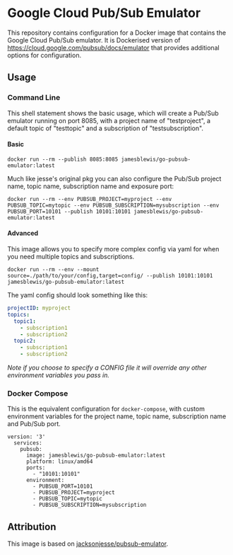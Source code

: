 # Google Cloud Pub/Sub Emulator

This repository contains configuration for a Docker image that contains the Google Cloud Pub/Sub emulator. It is Dockerised version of https://cloud.google.com/pubsub/docs/emulator that provides additional options for configuration.

## Usage

### Command Line
This shell statement shows the basic usage, which will create a Pub/Sub emulator running on port 8085, with a project name of "testproject", a default topic of "testtopic" and a subscription of "testsubscription".

#### Basic

```shell script
docker run --rm --publish 8085:8085 jamesblewis/go-pubsub-emulator:latest
```

Much like jesse's original pkg you can also configure the Pub/Sub project name, topic name, subscription name and exposure port:

```shell script
docker run --rm --env PUBSUB_PROJECT=myproject --env PUBSUB_TOPIC=mytopic --env PUBSUB_SUBSCRIPTION=mysubscription --env PUBSUB_PORT=10101 --publish 10101:10101 jamesblewis/go-pubsub-emulator:latest
```

#### Advanced

This image allows you to specify more complex config via yaml for when you need multiple topics and subscriptions.

```shell script
docker run --rm --env --mount source=./path/to/your/config,target=config/ --publish 10101:10101 jamesblewis/go-pubsub-emulator:latest
```

The yaml config should look something like this:

```yaml
projectID: myproject
topics:
  topic1:
    - subscription1
    - subscription2
  topic2:
    - subscription1
    - subscription2

```

_Note if you choose to specify a CONFIG file it will override any other environment variables you pass in._

### Docker Compose

This is the equivalent configuration for `docker-compose`, with custom environment variables for the project name, topic name, subscription name and Pub/Sub port.

```docker-compose
version: '3'
  services:
    pubsub:
      image: jamesblewis/go-pubsub-emulator:latest
      platform: linux/amd64
      ports:
        - "10101:10101"
      environment:
        - PUBSUB_PORT=10101
        - PUBSUB_PROJECT=myproject
        - PUBSUB_TOPIC=mytopic
        - PUBSUB_SUBSCRIPTION=mysubscription
```

## Attribution
This image is based on [jacksonjesse/pubsub-emulator](https://github.com/jacksonjesse/pubsub-emulator).
